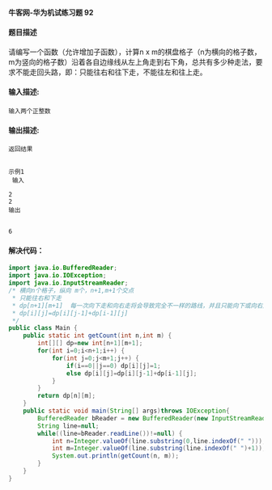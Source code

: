 #### 牛客网-华为机试练习题 92

#### 题目描述

请编写一个函数（允许增加子函数），计算n x m的棋盘格子（n为横向的格子数，m为竖向的格子数）沿着各自边缘线从左上角走到右下角，总共有多少种走法，要求不能走回头路，即：只能往右和往下走，不能往左和往上走。

#### 输入描述:

```
输入两个正整数
```

#### 输出描述:

```
返回结果


示例1
 输入

2
2
输出


6
```
####  解决代码：
```java
import java.io.BufferedReader;
import java.io.IOException;
import java.io.InputStreamReader;
/* 横向n个格子，纵向 m个，n+1,m+1个交点
 * 只能往右和下走
 * dp[n+1][m+1]  每一次向下走和向右走将会导致完全不一样的路线，并且只能向下或向右走
 * dp[i][j]=dp[i][j-1]+dp[i-1][j]
 */
public class Main {
    public static int getCount(int n,int m) {
        int[][] dp=new int[n+1][m+1];
        for(int i=0;i<n+1;i++) {
            for(int j=0;j<m+1;j++) {
                if(i==0||j==0) dp[i][j]=1;
                else dp[i][j]=dp[i][j-1]+dp[i-1][j];       
            }
        }
        return dp[n][m];
    }
    public static void main(String[] args)throws IOException{
        BufferedReader bReader = new BufferedReader(new InputStreamReader(System.in));
        String line=null;
        while((line=bReader.readLine())!=null) {
            int n=Integer.valueOf(line.substring(0,line.indexOf(" ")));
            int m=Integer.valueOf(line.substring(line.indexOf(" ")+1));
            System.out.println(getCount(n, m));
        }
    }
}


```